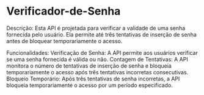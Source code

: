 # Verificador-de-Senha
Descrição:
Esta API é projetada para verificar a validade de uma senha fornecida pelo usuário. Ela permite até três tentativas de inserção de senha antes de bloquear temporariamente o acesso.

Funcionalidades:
Verificação de Senha: A API permite aos usuários verificar se uma senha fornecida é válida ou não.
Contagem de Tentativas: A API monitora o número de tentativas de inserção de senha e bloqueia temporariamente o acesso após três tentativas incorretas consecutivas.
Bloqueio Temporário: Após três tentativas de senha incorretas, a API bloqueia temporariamente o acesso por um período especificado.
